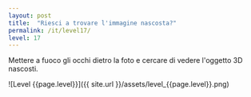 ```yaml
---
layout: post
title:  "Riesci a trovare l'immagine nascosta?"
permalink: /it/level17/
level: 17
---
```

Mettere a fuoco gli occhi dietro la foto e cercare di vedere l'oggetto 3D nascosti.

![Level {{page.level}}]({{ site.url }}/assets/level_{{page.level}}.png)